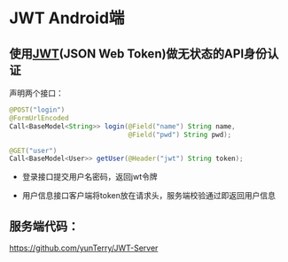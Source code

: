 
# JWT Android端

## 使用[JWT](https://jwt.io/)(JSON Web Token)做无状态的API身份认证

声明两个接口：

```java
@POST("login")
@FormUrlEncoded
Call<BaseModel<String>> login(@Field("name") String name,
                              @Field("pwd") String pwd);

@GET("user")
Call<BaseModel<User>> getUser(@Header("jwt") String token);
```

+ 登录接口提交用户名密码，返回jwt令牌

+ 用户信息接口客户端将token放在请求头，服务端校验通过即返回用户信息

## 服务端代码：

https://github.com/yunTerry/JWT-Server